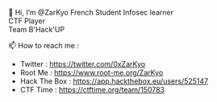 👋 Hi, I’m @ZarKyo 
  French Student 
  Infosec learner <br />
  CTF Player <br />
  Team B'Hack'UP <br />
  
📫 How to reach me : 
- Twitter : https://twitter.com/0xZarKyo
- Root Me : https://www.root-me.org/ZarKyo
- Hack The Box : https://app.hackthebox.eu/users/525147
- CTF Time : https://ctftime.org/team/150783

